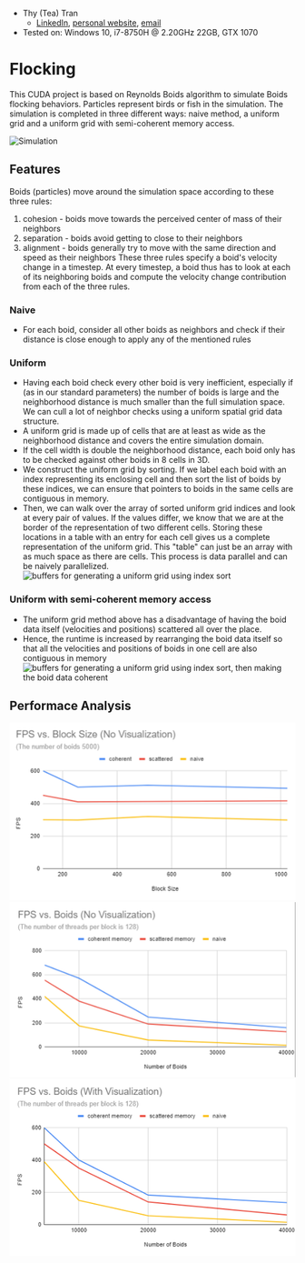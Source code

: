 * Thy (Tea) Tran 
  * [LinkedIn](https://www.linkedin.com/in/thy-tran-97a30b148/), [personal website](https://tatran5.github.io/), [email](thytran316@outlook.com)
* Tested on: Windows 10, i7-8750H @ 2.20GHz 22GB, GTX 1070

# Flocking
This CUDA project is based on Reynolds Boids algorithm to simulate Boids flocking behaviors. Particles represent birds or fish in the simulation. The simulation is completed in three different ways: naive method, a uniform grid and a uniform grid with semi-coherent memory access.

![Simulation](images/simulation.gif)

## Features 
Boids (particles) move around the simulation space according to these three rules:
1. cohesion - boids move towards the perceived center of mass of their neighbors
2. separation - boids avoid getting to close to their neighbors
3. alignment - boids generally try to move with the same direction and speed as
their neighbors
These three rules specify a boid's velocity change in a timestep.
At every timestep, a boid thus has to look at each of its neighboring boids
and compute the velocity change contribution from each of the three rules.

### Naive
* For each boid, consider all other boids as neighbors and check if their distance is close enough to apply any of the mentioned rules

### Uniform 
* Having each boid check every other boid is very inefficient, especially if (as in our standard parameters) the number of boids is large and the neighborhood distance is much smaller than the full simulation space. We can cull a lot of neighbor checks using a uniform spatial grid data structure.
* A uniform grid is made up of cells that are at least as wide as the neighborhood
distance and covers the entire simulation domain.
* If the cell width is double the neighborhood distance, each boid only has to be
checked against other boids in 8 cells in 3D.
* We construct the uniform grid by sorting. If we label each boid
with an index representing its enclosing cell and then sort the list of
boids by these indices, we can ensure that pointers to boids in the same cells
are contiguous in memory.
* Then, we can walk over the array of sorted uniform grid indices and look at
every pair of values. If the values differ, we know that we are at the border
of the representation of two different cells. Storing these locations in a table
with an entry for each cell gives us a complete representation of the uniform
grid. This "table" can just be an array with as much space as there are cells.
This process is data parallel and can be naively parallelized.
![buffers for generating a uniform grid using index sort](images/Boids%20Ugrids%20buffers%20naive.png)

### Uniform with semi-coherent memory access
* The uniform grid method above has a disadvantage of having the boid data itself (velocities and positions) scattered all over the place.
* Hence, the runtime is increased by rearranging the boid data itself so that all the velocities and positions of boids in one cell are also contiguous in memory
![buffers for generating a uniform grid using index sort, then making the boid data coherent](images/Boids%20Ugrids%20buffers%20data%20coherent.png)

## Performace Analysis
![](images/FPSvsBlockSize_Vis.PNG)
![](images/FPSvsBoids_NoVis.PNG)
![](images/FPSvsBoids_Vis.PNG)